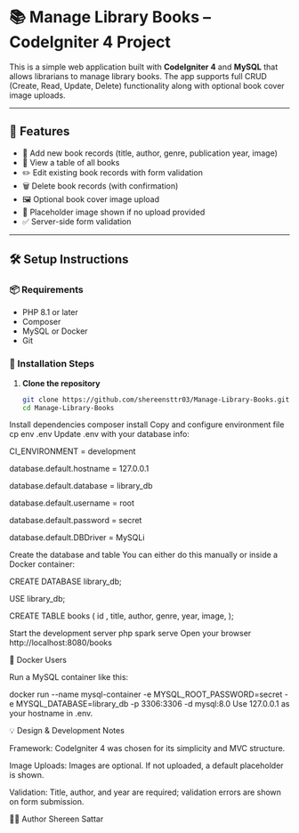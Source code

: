 # 📚 Manage Library Books – CodeIgniter 4 Project

This is a simple web application built with **CodeIgniter 4** and **MySQL** that allows librarians to manage library books. The app supports full CRUD (Create, Read, Update, Delete) functionality along with optional book cover image uploads.

---

## 🚀 Features

- 📖 Add new book records (title, author, genre, publication year, image)
- 🧾 View a table of all books
- ✏️ Edit existing book records with form validation
- 🗑️ Delete book records (with confirmation)
- 🖼️ Optional book cover image upload
- 🧼 Placeholder image shown if no upload provided
- ✅ Server-side form validation

---

## 🛠️ Setup Instructions

### 📦 Requirements

- PHP 8.1 or later
- Composer
- MySQL or Docker
- Git

### 🔧 Installation Steps

1. **Clone the repository**
   ```bash
   git clone https://github.com/shereensttr03/Manage-Library-Books.git
   cd Manage-Library-Books
Install dependencies
composer install
Copy and configure environment file
cp env .env
Update .env with your database info:

CI_ENVIRONMENT = development

database.default.hostname = 127.0.0.1

database.default.database = library_db

database.default.username = root

database.default.password = secret

database.default.DBDriver = MySQLi

Create the database and table
You can either do this manually or inside a Docker container:

CREATE DATABASE library_db;

USE library_db;

CREATE TABLE books (
    id ,
    title,
    author,
    genre,
    year,
    image,
);

Start the development server
php spark serve
Open your browser
http://localhost:8080/books

🐳 Docker Users

Run a MySQL container like this:

docker run --name mysql-container -e MYSQL_ROOT_PASSWORD=secret -e MYSQL_DATABASE=library_db -p 3306:3306 -d mysql:8.0
Use 127.0.0.1 as your hostname in .env.

💡 Design & Development Notes

Framework: CodeIgniter 4 was chosen for its simplicity and MVC structure.

Image Uploads: Images are optional. If not uploaded, a default placeholder is shown.

Validation: Title, author, and year are required; validation errors are shown on form submission.

🙋‍♀️ Author
Shereen Sattar
